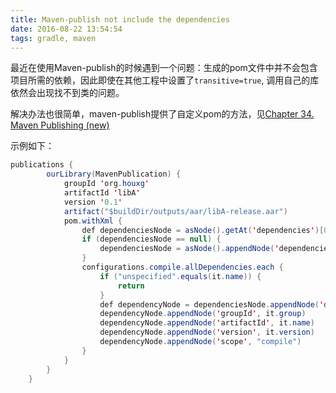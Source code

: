 ```yaml
---
title: Maven-publish not include the dependencies
date: 2016-08-22 13:54:54
tags: gradle, maven
---
```

最近在使用Maven-publish的时候遇到一个问题：生成的pom文件中并不会包含项目所需的依赖，因此即使在其他工程中设置了`transitive=true`, 调用自己的库依然会出现找不到类的问题。

解决办法也很简单，maven-publish提供了自定义pom的方法，见[Chapter 34. Maven Publishing (new)](https://docs.gradle.org/current/userguide/publishing_maven.html#sec:modifying_the_generated_pom)

示例如下：
```java
publications {
        ourLibrary(MavenPublication) {
            groupId 'org.houxg'
            artifactId 'libA'
            version '0.1'
            artifact("$buildDir/outputs/aar/libA-release.aar")
            pom.withXml {
                def dependenciesNode = asNode().getAt('dependencies')[0]
                if (dependenciesNode == null) {
                    dependenciesNode = asNode().appendNode('dependencies')
                }
                configurations.compile.allDependencies.each {
                    if ("unspecified".equals(it.name)) {
                        return
                    }
                    def dependencyNode = dependenciesNode.appendNode('dependency')
                    dependencyNode.appendNode('groupId', it.group)
                    dependencyNode.appendNode('artifactId', it.name)
                    dependencyNode.appendNode('version', it.version)
                    dependencyNode.appendNode('scope', "compile")
                }
            }
        }
    }
```
